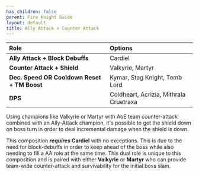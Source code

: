 ```yaml
---
has_children: false
parent: Fire Knight Guide
layout: default
title: Ally Attack + Counter Attack
---
```

| **Role**                                    | **Options**                             |
|:--------------------------------------------|:----------------------------------------|
| **Ally Attack + Block Debuffs**             | Cardiel                                 |
| **Counter Attack + Shield**                 | Valkyrie, Martyr                        |
| **Dec. Speed OR Cooldown Reset + TM Boost** | Kymar, Stag Knight, Tomb Lord           |
| **DPS**                                     | Coldheart, Acrizia, Mithrala Cruetraxa  |



Using champions like Valkyrie or Martyr with AoE team counter-attack combined with an Ally-Attack champion, it's possible to get the shield down on boss turn in order to deal incremental damage when the shield is down. 

This composition ***requires* Cardiel** with no exceptions. This is due to the need for block-debuffs in order to keep ahead of the boss while also needing to fill a AA role at the same time. This dual role is unique to this composition and is paired with either **Valkyrie** or **Martyr** who can provide team-wide counter-attack and survivability for the initial boss slam.